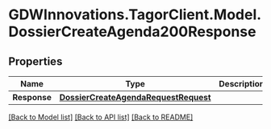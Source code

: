 # GDWInnovations.TagorClient.Model.DossierCreateAgenda200Response

## Properties

Name | Type | Description | Notes
------------ | ------------- | ------------- | -------------
**Response** | [**DossierCreateAgendaRequestRequest**](DossierCreateAgendaRequestRequest.md) |  | [optional] 

[[Back to Model list]](../README.md#documentation-for-models) [[Back to API list]](../README.md#documentation-for-api-endpoints) [[Back to README]](../README.md)

